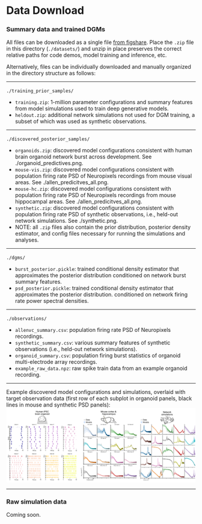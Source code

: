 # Data Download 
### Summary data and trained DGMs

All files can be downloaded as a single file [from figshare](https://figshare.com/s/3f1467f8fb0f328aed16). Place the `.zip` file in this directory (`./datasets/`) and unzip in place preserves the correct relative paths for code demos, model training and inference, etc.

Alternatively, files can be individually downloaded and manually organized in the directory structure as follows:

---
`./training_prior_samples/`
- `training.zip`: 1-million parameter configurations and summary features from model simulations used to train deep generative models.
- `heldout.zip`: additional network simulations not used for DGM training, a subset of which was used as synthetic observations.

---
`./discovered_posterior_samples/`
- `organoids.zip`: discovered model configurations consistent with human brain organoid network burst across development. See ./organoid_predictives.png.
- `mouse-vis.zip`: discovered model configurations consistent with population firing rate PSD of Neuropixels recordings from mouse visual areas. See ./allen_predicitves_all.png.
- `mouse-hc.zip`: discovered model configurations consistent with population firing rate PSD of Neuropixels recordings from mouse hippocampal areas. See ./allen_predicitves_all.png.
- `synthetic.zip`: discovered model configurations consistent with population firing rate PSD of synthetic observations, i.e., held-out network simulations. See ./synthetic.png.
- NOTE: all `.zip` files also contain the prior distribution, posterior density estimator, and config files necessary for running the simulations and analyses.

---
`./dgms/`
- `burst_posterior.pickle`: trained conditional density estimator that approximates the posterior distribution conditioned on network burst summary features.
- `psd_posterior.pickle`: trained conditional density estimator that approximates the posterior distribution. conditioned on network firing rate power spectral densities.

---
`./observations/`
- `allenvc_summary.csv`: population firing rate PSD of Neuropixels recordings.
- `synthetic_summary.csv`: various summary features of synthetic observations (i.e., held-out network simulations).
- `organoid_summary.csv`: population firing burst statistics of organoid multi-electrode array recordings. 
- `example_raw_data.npz`: raw spike train data from an example organoid recording. 

---

Example discovered model configurations and simulations, overlaid with target observation data (first row of each subplot in organoid panels, black lines in mouse and synthetic PSD panels):
![](../assets/img/predictives.png)

---
### Raw simulation data
Coming soon.
